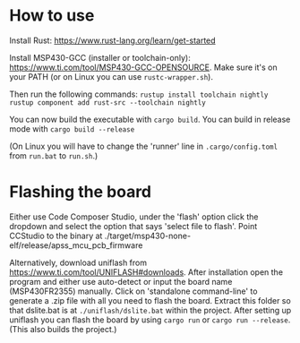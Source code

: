 # How to use

Install Rust: https://www.rust-lang.org/learn/get-started

Install MSP430-GCC (installer or toolchain-only): https://www.ti.com/tool/MSP430-GCC-OPENSOURCE. Make sure it's on your PATH (or on Linux you can use `rustc-wrapper.sh`).

Then run the following commands:
`rustup install toolchain nightly`
`rustup component add rust-src --toolchain nightly`

You can now build the executable with `cargo build`. You can build in release mode with `cargo build --release`

(On Linux you will have to change the 'runner' line in `.cargo/config.toml` from `run.bat` to `run.sh`.)

# Flashing the board

Either use Code Composer Studio, under the 'flash' option click the dropdown and select the option that says 'select file to flash'. Point CCStudio to the binary at ./target/msp430-none-elf/release/apss_mcu_pcb_firmware

Alternatively, download uniflash from https://www.ti.com/tool/UNIFLASH#downloads. After installation open the program and either use auto-detect or input the board name (MSP430FR2355) manually. Click on 'standalone command-line' to generate a .zip file with all you need to flash the board.
Extract this folder so that dslite.bat is at `./uniflash/dslite.bat` within the project. 
After setting up uniflash you can flash the board by using `cargo run` or `cargo run --release`. (This also builds the project.)
